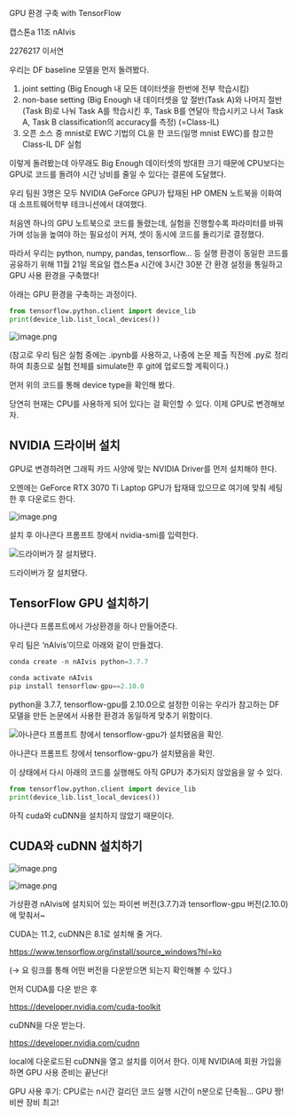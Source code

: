 GPU 환경 구축 with TensorFlow

캡스톤a 11조 nAIvis

2276217 이서연

우리는 DF baseline 모델을 먼저 돌려봤다.

1. joint setting (Big Enough 내 모든 데이터셋을 한번에 전부 학습시킴)
2. non-base setting (Big Enough 내 데이터셋을 앞 절반(Task A)와 나머지 절반(Task B)로 나눠 Task A를 학습시킨 후, Task B를 연달아 학습시키고 나서 Task A, Task B classification의 accuracy를 측정)
(=Class-IL) 
3. 오픈 소스 중 mnist로 EWC 기법의 CL을 한 코드(일명 mnist EWC)를 참고한 Class-IL DF 실험

이렇게 돌려봤는데 아무래도 Big Enough 데이터셋의 방대한 크기 때문에 CPU보다는 GPU로 코드를 돌려야 시간 낭비를 줄일 수 있다는 결론에 도달했다.

우리 팀원 3명은 모두 NVIDIA GeForce GPU가 탑재된 HP OMEN 노트북을 이화여대 소프트웨어학부 테크니션에서 대여했다.

처음엔 하나의 GPU 노트북으로 코드를 돌렸는데, 실험을 진행할수록 파라미터를 바꿔가며 성능을 높여야 하는 필요성이 커져, 셋이 동시에 코드를 돌리기로 결정했다.

따라서 우리는 python, numpy, pandas, tensorflow… 등 실행 환경이 동일한  코드를 공유하기 위해 11월 21일 목요일 캡스톤a 시간에 3시간 30분 간 환경 설정을 통일하고 GPU 사용 환경을 구축했다!

아래는 GPU 환경을 구축하는 과정이다.

```python
from tensorflow.python.client import device_lib
print(device_lib.list_local_devices())
```

![image.png](https://prod-files-secure.s3.us-west-2.amazonaws.com/2ea24a63-8a16-48f6-a443-fa75df032b44/2018e2b2-6390-45cf-9177-f8bcd34a9fce/image.png)

(참고로 우리 팀은 실험 중에는 .ipynb를 사용하고, 나중에 논문 제출 직전에 .py로 정리하여 최종으로 실험 전체를 simulate한 후 git에 업로드할 계획이다.)

먼저 위의 코드를 통해 device type을 확인해 봤다.

당연히 현재는 CPU를 사용하게 되어 있다는 걸 확인할 수 있다. 이제 GPU로 변경해보자.

## NVIDIA 드라이버 설치

GPU로 변경하려면 그래픽 카드 사양에 맞는 NVIDIA Driver를 먼저 설치해야 한다.

오멘에는 GeForce RTX 3070 Ti Laptop GPU가 탑재돼 있으므로 여기에 맞춰 세팅한 후 다운로드 한다.

![image.png](https://prod-files-secure.s3.us-west-2.amazonaws.com/2ea24a63-8a16-48f6-a443-fa75df032b44/149b01cb-776a-405f-9589-f1ead87f65ea/image.png)

설치 후 아나콘다 프롬프트 창에서 nvidia-smi를 입력한다.

![드라이버가 잘 설치됐다.](https://prod-files-secure.s3.us-west-2.amazonaws.com/2ea24a63-8a16-48f6-a443-fa75df032b44/4ee80b13-862b-45e0-ad12-8e6e2e2b62fc/image.png)

드라이버가 잘 설치됐다.

## TensorFlow GPU 설치하기

아나콘다 프롬프트에서 가상환경을 하나 만들어준다.

우리 팀은 ‘nAIvis’이므로 아래와 같이 만들겠다.

```python
conda create -n nAIvis python=3.7.7
```

```python
conda activate nAIvis
pip install tensorflow-gpu==2.10.0
```

python을 3.7.7, tensorflow-gpu를 2.10.0으로 설정한 이유는 우리가 참고하는 DF 모델을 만든 논문에서 사용한 환경과 동일하게 맞추기 위함이다.

![아나콘다 프롬프트 창에서 tensorflow-gpu가 설치됐음을 확인.](https://prod-files-secure.s3.us-west-2.amazonaws.com/2ea24a63-8a16-48f6-a443-fa75df032b44/0f654ddc-592f-4188-a0a2-74983364679a/image.png)

아나콘다 프롬프트 창에서 tensorflow-gpu가 설치됐음을 확인.

이 상태에서 다시 아래의 코드를 실행해도 아직 GPU가 추가되지 않았음을 알 수 있다.

```python
from tensorflow.python.client import device_lib
print(device_lib.list_local_devices())
```

아직 cuda와 cuDNN을 설치하지 않았기 때문이다.

## CUDA와 cuDNN 설치하기

![image.png](https://prod-files-secure.s3.us-west-2.amazonaws.com/2ea24a63-8a16-48f6-a443-fa75df032b44/aed17240-37be-49f1-b61d-6b6fc502e872/image.png)

![image.png](https://prod-files-secure.s3.us-west-2.amazonaws.com/2ea24a63-8a16-48f6-a443-fa75df032b44/05545231-3fd4-4286-91c3-9bd6a7832f10/image.png)

가상환경 nAIvis에 설치되어 있는 파이썬 버전(3.7.7)과 tensorflow-gpu 버전(2.10.0)에 맞춰서~

CUDA는 11.2, cuDNN은 8.1로 설치해 줄 거다.

https://www.tensorflow.org/install/source_windows?hl=ko

(→ 요 링크를 통해 어떤 버전을 다운받으면 되는지 확인해볼 수 있다.)

먼저 CUDA를 다운 받은 후

https://developer.nvidia.com/cuda-toolkit

cuDNN을 다운 받는다.

https://developer.nvidia.com/cudnn

local에 다운로드된 cuDNN을 열고 설치를 이어서 한다. 이제 NVIDIA에 회원 가입을 하면 GPU 사용 준비는 끝난다!

GPU 사용 후기: CPU로는 n시간 걸리던 코드 실행 시간이 n분으로 단축됨… GPU 짱! 비싼 장비 최고!
